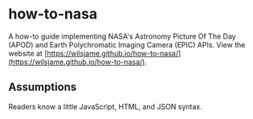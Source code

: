 # how-to-nasa

A how-to guide implementing NASA's Astronomy Picture Of The Day (APOD) and Earth Polychromatic Imaging Camera (EPIC) APIs. View the website at [https://wilsjame.github.io/how-to-nasa/](https://wilsjame.github.io/how-to-nasa/).

## Assumptions
Readers know a little JavaScript, HTML, and JSON syntax.
